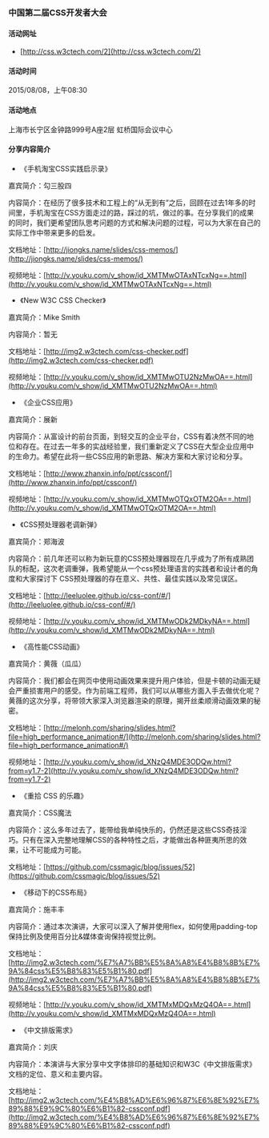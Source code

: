 ### 中国第二届CSS开发者大会

#### 活动网址

- [http://css.w3ctech.com/2](http://css.w3ctech.com/2)

#### 活动时间

 2015/08/08，上午08:30

#### 活动地点

上海市长宁区金钟路999号A座2层 虹桥国际会议中心

#### 分享内容简介

- 《手机淘宝CSS实践启示录》

嘉宾简介：勾三股四

内容简介：在经历了很多技术和工程上的“从无到有”之后，回顾在过去1年多的时间里，手机淘宝在CSS方面走过的路，踩过的坑，做过的事。在分享我们的成果的同时，我们更希望团队思考问题的方式和解决问题的过程，可以为大家在自己的实际工作中带来更多的启发。

文档地址：[http://jiongks.name/slides/css-memos/](http://jiongks.name/slides/css-memos/)

视频地址：[http://v.youku.com/v_show/id_XMTMwOTAxNTcxNg==.html](http://v.youku.com/v_show/id_XMTMwOTAxNTcxNg==.html)

- 《New W3C CSS Checker》

嘉宾简介：Mike Smith

内容简介：暂无

文档地址：[http://img2.w3ctech.com/css-checker.pdf](http://img2.w3ctech.com/css-checker.pdf)

视频地址：[http://v.youku.com/v_show/id_XMTMwOTU2NzMwOA==.html](http://v.youku.com/v_show/id_XMTMwOTU2NzMwOA==.html)

- 《企业CSS应用》

嘉宾简介：展新

内容简介：从富设计的前台页面，到轻交互的企业平台，CSS有着决然不同的地位和存在。在过去一年多的实战经验里，我们重新定义了CSS在大型企业应用中的生命力。希望在此将一些CSS应用的新思路、解决方案和大家讨论和分享。

文档地址：[http://www.zhanxin.info/ppt/cssconf/](http://www.zhanxin.info/ppt/cssconf/)

视频地址：[http://v.youku.com/v_show/id_XMTMwOTQxOTM2OA==.html](http://v.youku.com/v_show/id_XMTMwOTQxOTM2OA==.html)

- 《CSS预处理器老调新弹》

嘉宾简介：郑海波

内容简介：前几年还可以称为新玩意的CSS预处理器现在几乎成为了所有成熟团队的标配，这次老调重弹，我希望能从一个css预处理语言的实践者和设计者的角度和大家探讨下 CSS预处理器的存在意义、共性、最佳实践以及常见误区。

文档地址：[http://leeluolee.github.io/css-conf/#/](http://leeluolee.github.io/css-conf/#/)

视频地址：[http://v.youku.com/v_show/id_XMTMwODk2MDkyNA==.html](http://v.youku.com/v_show/id_XMTMwODk2MDkyNA==.html)


- 《高性能CSS动画》

嘉宾简介：黄薇（瓜瓜）

内容简介：我们都会在网页中使用动画效果来提升用户体验，但是卡顿的动画无疑会严重损害用户的感受。作为前端工程师，我们可以从哪些方面入手去做优化呢？黄薇的这次分享，将带领大家深入浏览器渲染的原理，揭开丝柔顺滑动画效果的秘密。

文档地址：[http://melonh.com/sharing/slides.html?file=high_performance_animation#/](http://melonh.com/sharing/slides.html?file=high_performance_animation#/)

视频地址：[http://v.youku.com/v_show/id_XNzQ4MDE3ODQw.html?from=y1.7-2](http://v.youku.com/v_show/id_XNzQ4MDE3ODQw.html?from=y1.7-2)

- 《重拾 CSS 的乐趣》

嘉宾简介：CSS魔法

内容简介：这么多年过去了，能带给我单纯快乐的，仍然还是这些CSS奇技淫巧。只有在深入完整地理解CSS的各种特性之后，才能做出各种匪夷所思的效果，让不可能成为可能。

文档地址：[https://github.com/cssmagic/blog/issues/52](https://github.com/cssmagic/blog/issues/52)

- 《移动下的CSS布局》

嘉宾简介：施丰丰

内容简介：通过本次演讲，大家可以深入了解并使用flex，如何使用padding-top保持比例及使用百分比&媒体查询保持视觉比例。

文档地址：[http://img2.w3ctech.com/%E7%A7%BB%E5%8A%A8%E4%B8%8B%E7%9A%84css%E5%B8%83%E5%B1%80.pdf](http://img2.w3ctech.com/%E7%A7%BB%E5%8A%A8%E4%B8%8B%E7%9A%84css%E5%B8%83%E5%B1%80.pdf)

视频地址：[http://v.youku.com/v_show/id_XMTMxMDQxMzQ4OA==.html](http://v.youku.com/v_show/id_XMTMxMDQxMzQ4OA==.html)

- 《中文排版需求》

嘉宾简介：刘庆

内容简介：本演讲与大家分享中文字体排印的基础知识和W3C《中文排版需求》文档的定位、意义和主要内容。

文档地址：[http://img2.w3ctech.com/%E4%B8%AD%E6%96%87%E6%8E%92%E7%89%88%E9%9C%80%E6%B1%82-cssconf.pdf](http://img2.w3ctech.com/%E4%B8%AD%E6%96%87%E6%8E%92%E7%89%88%E9%9C%80%E6%B1%82-cssconf.pdf)
